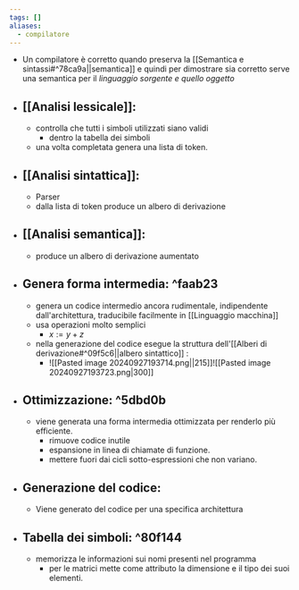 ```yaml
---
tags: []
aliases:
  - compilatore
---
```

- Un compilatore è corretto quando preserva la [[Semantica e sintassi#^78ca9a||semantica]] e quindi per dimostrare sia corretto serve una semantica per il _linguaggio sorgente e quello oggetto_
- ## [[Analisi lessicale]]:
	- controlla che tutti i simboli utilizzati siano validi
		- dentro la tabella dei simboli
	- una volta completata genera una lista di token.
- ## [[Analisi sintattica]]:
	- Parser
	- dalla lista di token produce un albero di derivazione 
- ## [[Analisi semantica]]:
	- produce un albero di derivazione aumentato
- ## Genera forma intermedia: ^faab23
	- genera un codice intermedio ancora rudimentale, indipendente dall'architettura, traducibile facilmente in [[Linguaggio macchina]] 
	- usa operazioni molto semplici
		- $x:=y+z$
	- nella generazione del codice esegue la struttura dell'[[Alberi di derivazione#^09f5c6||albero sintattico]] :
		- ![[Pasted image 20240927193714.png||215]]![[Pasted image 20240927193723.png|300]]
- ## Ottimizzazione: ^5dbd0b
	- viene generata una forma intermedia ottimizzata per renderlo più efficiente.
		- rimuove codice inutile
		- espansione in linea di chiamate di funzione.
		- mettere fuori dai cicli sotto-espressioni che non variano.
- ## Generazione del codice:
	- Viene generato del codice per una specifica architettura 
- ## Tabella dei simboli: ^80f144
	- memorizza le informazioni sui nomi presenti nel programma 
		- per le matrici mette come attributo la dimensione e il tipo dei suoi elementi.